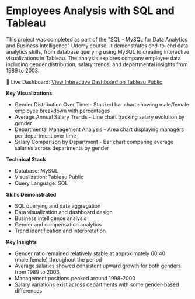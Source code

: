 # Employees Analysis with SQL and Tableau

This project was completed as part of the "SQL - MySQL for Data Analytics and Business Intelligence" Udemy course. It demonstrates end-to-end data analytics skills, from database querying using MySQL to creating interactive visualizations in Tableau. The analysis explores company employee data including gender distribution, salary trends, and departmental insights from 1989 to 2003.

🔗 Live Dashboard: 
[View Interactive Dashboard on Tableau Public](https://public.tableau.com/app/profile/georgia.tserga/viz/CompanyEmployeesAnalysis-SQL/Dashboard1)



**Key Visualizations**

- Gender Distribution Over Time - Stacked bar chart showing male/female employee breakdown with percentages
- Average Annual Salary Trends - Line chart tracking salary evolution by gender
- Departmental Management Analysis - Area chart displaying managers per department over time
- Salary Comparison by Department - Bar chart comparing average salaries across departments by gender

**Technical Stack**

- Database: MySQL
- Visualization: Tableau Public
- Query Language: SQL

**Skills Demonstrated**

- SQL querying and data aggregation
- Data visualization and dashboard design
- Business intelligence analysis
- Gender and compensation analytics
- Trend identification and interpretation

**Key Insights**

- Gender ratio remained relatively stable at approximately 60:40 (male:female) throughout the period
- Average salaries showed consistent upward growth for both genders from 1989 to 2003
- Management positions peaked around 1998-2000
- Salary variations exist across departments with some gender-based differences
